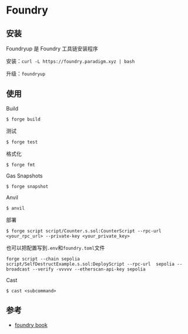 # Foundry


## 安装
Foundryup 是 Foundry 工具链安装程序

安装：`curl -L https://foundry.paradigm.xyz | bash`

升级：`foundryup`


## 使用

Build

```shell
$ forge build
```

测试

```shell
$ forge test
```

格式化

```shell
$ forge fmt
```

Gas Snapshots

```shell
$ forge snapshot
```

Anvil

```shell
$ anvil
```

部署

```shell
$ forge script script/Counter.s.sol:CounterScript --rpc-url <your_rpc_url> --private-key <your_private_key>
```

也可以把配置写到`.env`和`foundry.toml`文件
```
forge script --chain sepolia script/SelfDestructExample.s.sol:DeployScript --rpc-url  sepolia --broadcast --verify -vvvvv --etherscan-api-key sepolia
```

Cast

```shell
$ cast <subcommand>
```


## 参考
- [foundry book](https://book.getfoundry.sh/)
